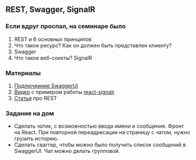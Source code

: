 ## REST, Swagger, SignalR

### Если вдруг проспал, на семинаре было
1. REST и 6 основных принципов
2. Что такое ресурс? Как он должен быть представлен клиенту?
3. Swagger
4. Что такое веб-сокеты? SignalR

### Материалы
1. [Подлючеиние SwaggerUi](https://learn.microsoft.com/ru-ru/aspnet/core/tutorials/getting-started-with-swashbuckle)
2. [Видео](https://www.youtube.com/watch?v=nEQvA5HfEDE) с примером работы [react-signalr](https://www.npmjs.com/package/react-signalr)
3. [Статья](https://restfulapi.net/) про REST

### Задание на дом
- Сделать чатик, с возможностью ввода имени и сообщения. Фронт на React. При повторной переадресации на страницу с чатом, нужно грузить историю. 
- Сделать сваггер, чтобы можно было получить список сообщений в SwaggerUI. Чат можно делать групповой. 